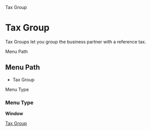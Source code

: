 
Tax Group
# Tax Group


Tax Groups let you group the business partner with a reference tax.

Menu Path
## Menu Path



- Tax Group

Menu Type
### Menu Type

**Window**


[Tax Group](functional-guide/window/window-tax-group.md)
